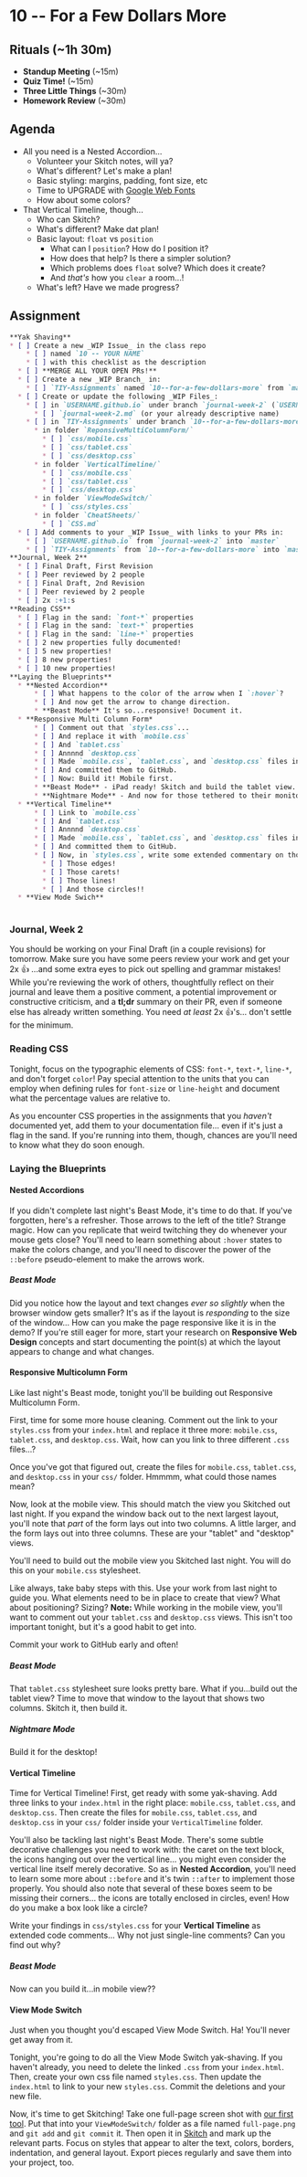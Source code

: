 # 10 -- For a Few Dollars More

## Rituals (~1h 30m)

* **Standup Meeting** (~15m)
* **Quiz Time!** (~15m)
* **Three Little Things** (~30m)
* **Homework Review** (~30m)

## Agenda

* All you need is a Nested Accordion...
  * Volunteer your Skitch notes, will ya?
  * What's different? Let's make a plan!
  * Basic styling: margins, padding, font size, etc
  * Time to UPGRADE with [Google Web Fonts](http://google.com/fonts)
  * How about some colors?
* That Vertical Timeline, though...
  * Who can Skitch?
  * What's different? Make dat plan!
  * Basic layout: `float` vs `position`
    * What can I `position`? How do I position it?
    * How does that help? Is there a simpler solution?
    * Which problems does `float` solve? Which does it create?
    * And _that's_ how you `clear` a room...!
  * What's left? Have we made progress?

## Assignment

```markdown
**Yak Shaving**
* [ ] Create a new _WIP Issue_ in the class repo
    * [ ] named `10 -- YOUR NAME`
    * [ ] with this checklist as the description
  * [ ] **MERGE ALL YOUR OPEN PRs!**
  * [ ] Create a new _WIP Branch_ in:
    * [ ] `TIY-Assignments` named `10--for-a-few-dollars-more` from `master`
  * [ ] Create or update the following _WIP Files_:
    * [ ] in `USERNAME.github.io` under branch `journal-week-2` (`USERNAME.github.io:journal-week-2`)
      * [ ] `journal-week-2.md` (or your already descriptive name)
    * [ ] in `TIY-Assignments` under branch `10--for-a-few-dollars-more`
      * in folder `ReponsiveMultiColumnForm/`
        * [ ] `css/mobile.css`
        * [ ] `css/tablet.css`
        * [ ] `css/desktop.css`
      * in folder `VerticalTimeline/`
        * [ ] `css/mobile.css`
        * [ ] `css/tablet.css`
        * [ ] `css/desktop.css`
      * in folder `ViewModeSwitch/`
        * [ ] `css/styles.css`
      * in folder `CheatSheets/`
        * [ ] `CSS.md`
  * [ ] Add comments to your _WIP Issue_ with links to your PRs in:
    * [ ] `USERNAME.github.io` from `journal-week-2` into `master`
    * [ ] `TIY-Assignments` from `10--for-a-few-dollars-more` into `master`
**Journal, Week 2**
  * [ ] Final Draft, First Revision
  * [ ] Peer reviewed by 2 people
  * [ ] Final Draft, 2nd Revision
  * [ ] Peer reviewed by 2 people
  * [ ] 2x :+1:s
**Reading CSS**
  * [ ] Flag in the sand: `font-*` properties
  * [ ] Flag in the sand: `text-*` properties
  * [ ] Flag in the sand: `line-*` properties
  * [ ] 2 new properties fully documented!
  * [ ] 5 new properties!
  * [ ] 8 new properties!
  * [ ] 10 new properties!
**Laying the Blueprints**
  * **Nested Accordion**
      * [ ] What happens to the color of the arrow when I `:hover`?
      * [ ] And now get the arrow to change direction.
      * **Beast Mode** It's so...responsive! Document it.
  * **Responsive Multi Column Form*
      * [ ] Comment out that `styles.css`...
      * [ ] And replace it with `mobile.css`
      * [ ] And `tablet.css`
      * [ ] Annnnd `desktop.css`
      * [ ] Made `mobile.css`, `tablet.css`, and `desktop.css` files in your `ResponsiveMultiColumnForm` folder
      * [ ] And committed them to GitHub.
      * [ ] Now: Build it! Mobile first.
      * **Beast Mode** - iPad ready! Skitch and build the tablet view.
      * **Nightmare Mode** - And now for those tethered to their monitors.
  * **Vertical Timeline**
      * [ ] Link to `mobile.css`
      * [ ] And `tablet.css`
      * [ ] Annnnd `desktop.css`
      * [ ] Made `mobile.css`, `tablet.css`, and `desktop.css` files in your `VerticalTimeline` folder
      * [ ] And committed them to GitHub.
      * [ ] Now, in `styles.css`, write some extended commentary on those designs
        * [ ] Those edges!
        * [ ] Those carets!
        * [ ] Those lines!
        * [ ] And those circles!!
  * **View Mode Swich**
    
```

### Journal, Week 2

You should be working on your Final Draft (in a couple revisions) for tomorrow. Make sure you have some peers review your work and get your 2x :+1: ...and some extra eyes to pick out spelling and grammar mistakes! While you're reviewing the work of others, thoughtfully reflect on their journal and leave them a positive comment, a potential improvement or constructive criticism, and a **tl;dr** summary on their PR, even if someone else has already written something. You need _at least_ 2x :+1:'s... don't settle for the minimum.

### Reading CSS

Tonight, focus on the typographic elements of CSS: `font-*`, `text-*`, `line-*`, and don't forget `color`! Pay special attention to the units that you can employ when defining rules for `font-size` or `line-height` and document what the percentage values are relative to.

As you encounter CSS properties in the assignments that you _haven't_ documented yet, add them to your documentation file... even if it's just a flag in the sand. If you're running into them, though, chances are you'll need to know what they do soon enough.

### Laying the Blueprints

#### Nested Accordions

If you didn't complete last night's Beast Mode, it's time to do that. If you've forgotten, here's a refresher. Those arrows to the left of the title? Strange magic. How can you replicate that weird twitching they do whenever your mouse gets close? You'll need to learn something about `:hover` states to make the colors change, and you'll need to discover the power of the `::before` pseudo-element to make the arrows work.

##### Beast Mode

Did you notice how the layout and text changes _ever so slightly_ when the browser window gets smaller? It's as if the layout is _responding_ to the size of the window... How can you make the page responsive like it is in the demo? If you're still eager for more, start your research on **Responsive Web Design** concepts and start documenting the point(s) at which the layout appears to change and what changes.

#### Responsive Multicolumn Form

Like last night's Beast mode, tonight you'll be building out Responsive Multicolumn Form. 

First, time for some more house cleaning. Comment out the link to your `styles.css` from your `index.html` and replace it three more: `mobile.css`, `tablet.css`, and `desktop.css`. Wait, how can you link to three different `.css` files...?

Once you've got that figured out, create the files for `mobile.css`, `tablet.css`, and `desktop.css` in your `css/` folder. Hmmmm, what could those names mean? 

Now, look at the mobile view. This should match the view you Skitched out last night. If you expand the window back out to the next largest layout, you'll note that _part_ of the form lays out into two columns. A little larger, and the form lays out into three columns. These are your "tablet" and "desktop" views.

You'll need to build out the mobile view you Skitched last night. You will do this on your `mobile.css` stylesheet.

Like always, take baby steps with this. Use your work from last night to guide you. What elements need to be in place to create that view? What about positioning? Sizing? **Note:** While working in the mobile view, you'll want to comment out your `tablet.css` and `desktop.css` views. This isn't too important tonight, but it's a good habit to get into. 

Commit your work to GitHub early and often!

##### Beast Mode

That `tablet.css` stylesheet sure looks pretty bare. What if you...build out the tablet view? Time to move that window to the layout that shows two columns. Skitch it, then build it.

##### Nightmare Mode

Build it for the desktop!

#### Vertical Timeline

Time for Vertical Timeline! First, get ready with some yak-shaving. Add three links to your `index.html` in the right place: `mobile.css`, `tablet.css`, and `desktop.css`. Then create the files for `mobile.css`, `tablet.css`, and `desktop.css` in your `css/` folder inside your `VerticalTimeline` folder.

You'll also be tackling last night's Beast Mode. There's some subtle decorative challenges you need to work with: the caret on the text block, the icons hanging out over the vertical line... you might even consider the vertical line itself merely decorative. So as in **Nested Accordion**, you'll need to learn some more about `::before` and it's twin `::after` to implement those properly. You should also note that several of these boxes seem to be missing their corners... the icons are totally enclosed in circles, even! How do you make a box look like a circle? 

Write your findings in `css/styles.css` for your **Vertical Timeline** as extended code comments... Why not just single-line comments? Can you find out why?

##### Beast Mode

Now can you build it...in mobile view??

#### View Mode Switch

Just when you thought you'd escaped View Mode Switch. Ha! You'll never get away from it.

Tonight, you're going to do all the View Mode Switch yak-shaving. If you haven't already, you need to delete the linked `.css` from your `index.html`. Then, create your own css file named `styles.css`. Then update the `index.html` to link to your new `styles.css`. Commit the deletions and your new file.

Now, it's time to get Skitching! Take one full-page screen shot with [our first tool](http://mrcoles.com/full-page-screen-capture-chrome-extension/). Put that into your `ViewModeSwitch/` folder as a file named `full-page.png` and `git add` and `git commit` it. Then open it in [Skitch](https://evernote.com/skitch/) and mark up the relevant parts. Focus on styles that appear to alter the text, colors, borders, indentation, and general layout. Export pieces regularly and save them into your project, too.
